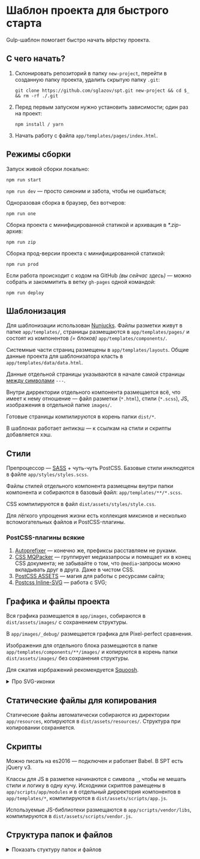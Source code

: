 # Шаблон проекта для быстрого старта
Gulp-шаблон помогает быстро начать вёрстку проекта.

## С чего начать?
1. Склонировать репозиторий в папку `new-project`, перейти в созданную папку проекта, удалить скрытую папку `.git`:
   ```console
   git clone https://github.com/sglazov/spt.git new-project && cd $_ && rm -rf ./.git
   ```

1. Перед первым запуском нужно установить зависимости; один раз на проект:
   ```console
   npm install / yarn
   ```

1. Начать работу с файла `app/templates/pages/index.html`.

## Режимы сборки
Запуск живой сборки локально:
```console
npm run start
```
`npm run dev` — просто синоним и забота, чтобы не ошибаться;

Одноразовая сборка в браузер, без вотчеров:
```console
npm run one
```

Сборка проекта с минифицированной статикой и архивация в _*.zip_-архив:
```console
npm run zip
```

Сборка прод-версии проекта с минифицированной статикой:
```console
npm run prod
```

Если работа происходит с кодом на GitHub _(вы сейчас здесь)_ — можно собрать и закоммитить в ветку `gh-pages` одной командой:
```console
npm run deploy
```

## Шаблонизация
Для шаблонизации использован [Nunjucks](https://www.npmjs.com/package/gulp-nunjucks-render). Файлы разметки живут в папке `app/templates/`, страницы размещаются в `app/templates/pages/` и состоят из компонентов _(= блоков)_ `app/templates/components/`.

Системные части страниц размещены в `app/templates/layouts`. Общие данные проекта для шаблонизатора класть в `app/templates/data/data.html`.

Данные отдельной страницы указываются в начале самой страницы [между символами](https://github.com/sglazov/spt/blob/master/app/templates/pages/index.html#L1-L6) `---`.

Внутри дирректории отдельного компонента размещается всё, что имеет к нему отношение — файл разметки (`*.html`), стили (`*.scss`), JS, изображения в отдельной папке `images/`.

Готовые страницы компилируются в корень папки `dist/*`.

В шаблонах работает антикэш — к ссылкам на стили и скрипты добавляется хэш.


## Стили
Препроцессор — [SASS](https://sass-scss.ru/) + чуть-чуть PostCSS. Базовые стили инклюдятся в файле `app/styles/styles.scss`.

Файлы стилей отдельного компонента размещены внутри папки компонента и собираются в базовый файл: `app/templates/**/*.scss`.

CSS компилируются в файл `dist/assets/styles/style.css`.

Для лёгкого упрощения жизни есть коллекция миксинов и несколько вспомогательных файлов и PostCSS-плагины.

### PostCSS-плагины всякие
1. [Autoprefixer](https://github.com/postcss/autoprefixer) — конечно же, префиксы расставляем не руками.
2. [CSS MQPacker](https://www.npmjs.com/package/css-mqpacker) — группирует медиазапросы и помещает их в конец CSS документа; не забывайте о том, что `@media`-запросы можно вкладывать друг в друга. Даже в чистом CSS.
3. [PostCSS ASSETS](https://github.com/assetsjs/postcss-assets) — магия для работы с ресурсами сайта;
4. [Postcss Inline-SVG](https://github.com/TrySound/postcss-inline-svg) — работа с SVG;


## Графика и файлы проекта
Вся графика размещается в `app/images`, собираются в `dist/assets/images/` с сохранением структуры.

В `app/images/_debug/` размещается графика для Pixel-perfect сравнения.

Изображения для отдельного блока размещаются в папке `app/templates/components/**/images/` и копируются в корень папки `dist/assets/images/` без сохранения структуры.

Для сжатия изрбражений рекомендуется [Squoosh](https://squoosh.app/).

<details>
  <summary>Про SVG-иконки</summary>

  ### SVG
  SVG-иконки собираются в папке и подпапках внутри `app/images/svg/` по смыслу:

  Для использования в CSS использовать [URL-encoder for SVG](https://yoksel.github.io/url-encoder/) от прекрасной @yoksel.

  И не забывать про [SVGOMG](https://jakearchibald.github.io/svgomg/).
</details>

## Статические файлы для копирования
Статические файлы автоматически собираются из директории `app/resources`, копируются в `dist/assets/resources/`. Структура при копировании сохраняется.


## Скрипты
Можно писать на es2016 — подключен и работает Babel. В SPT есть jQuery v3.

Классы для JS в разметке начинаются с символа `_`, чтобы не мешать стили и логику в одну кучу. Исходники скриптов рамещены в `app/scripts/app/modules` и в отдельный дирректория компонентов в `app/templates/*`, компилируются в `dist/assets/scripts/app.js`.

Используемые JS-библиотеки размещаются в `app/scripts/vendor/libs`, компилируются в `dist/assets/scripts/vendor.js`.

## Структура папок и файлов
<details>
  <summary>Показать стуктуру папок и файлов</summary>

```
├── design                            # Дизайн, макеты и всякое
├── app/                              # Исходники проекта
│   ├── images/                       # Изображения и графика
│   │   ├── _debug/                   # Картинки для отладки (Pixel-perfect)
│   │   ├── i/                        # Зоопарк для Favicons
│   │   └── svg/                      # SVG-иконки
│   ├── resources                     # Статические файлы для копирования в /dist
│   │   └── robots.txt                # Роботс для поисковых систем
│   ├── scripts/                      # Скрипты
│   │   ├── app/                      # базовые JS-файлы проекта
│   │   └── vendor/                   # JS-библиотеки
│   ├── styles/                       # Стили
│   │   ├── _debug/                   # Стили для отладки
│   │   │   ├── diagnostics.scss      # Быстрая диагностика
│   │   │   └── px2px.scss            # CSS-файл Pixel-perfect
│   │   ├── base/                     # Стандратные стили
│   │   │   ├── default.scss          # Базовые стили
│   │   │   ├── form.scss             # Формы и элементы
│   │   │   ├── links-and-btn.scss    # Ссылки и кнопки
│   │   │   ├── table.scss            # Таблицы
│   │   │   └── typo.scss             # Типографика
│   │   ├── helpers/                  # Помогаторы
│   │   │   ├── animations.scss       # CSS-анимации
│   │   │   ├── flexboxgrid.scss      # Flexbox Grid by https://github.com/kristoferjoseph/flexboxgrid
│   │   │   ├── mixins.scss           # SCSS-Миксины
│   │   │   └── normalize.scss        # Normalize.css
│   │   ├── libs/                     # CSS-библиотеки
│   │   ├── variables.scss            # SCSS-Переменные
│   │   └── style.scss                # Главный стилевой файл приложения
│   └── templates/                    # Шаблоны HTML-разметки страниц и блоков
│       ├── components/               # Компоненты и блоки
│       │   └── component/            # Отдельный компонент
│       │       ├── images/           # Изображения, используемые в этом компоненте
│       │       ├── template.html     # Разметка компонента
│       │       ├── style.sсss        # Стили компонента
│       │       └── script.js         # JS для компонента
│       ├── data/                     # Данные для шаблонизатора
│       ├── layouts/                  # Базовые блоки для общего шаблона
│       │   ├── layout.html           # Базовая разметка шаблона документа
│       │   ├── favicons.html         # Базовый джентльменский набор иконок всех пород и размеров
│       │   ├── svg.symbols.html      # SVG-символы
│       │   └── social.html           # Базовый джентльменский набор OpenGraph-тегов
│       └── pages/                    # Страницы приложения
│           └── index.html            # Стартовая страницы приложения
├── dist/                             # Сборка проекта (автогенерация)
│   ├── assets/                       # Подключаемые ресурсы
│   │   ├── images/                   # Изображения
│   │   ├── scripts/                  # Скрипты
│   │   └── styles/                   # Стили
│   ├── robots.txt                    # Файл для поисковых систем
│   └── index.html                    # Карта сайта с прогрессом работ
├── gulpfile.js/                      # Конфиг Gulp.js
│   ├── tasks/                        # Отдельные файлы с задачами
│   ├── utils/                        # Помогаторы
│   ├── paths.js                      # Пути к ресурсам проекта
│   └── index.js                      # Основные задачи
├── .editorconfig                     # Конфигурационный файл IDE
├── .gitignore                        # Список исключённых файлов из Git
├── browserslist                      # Список поддерживаемых браузеров для Автопрефиксера
├── package.json                      # Файл-конфиг сборщика: пакеты, скприты, выходные данные
├── sass-lint.yml                     # Конфиг SCSS-линтера
└── README.md                         # Документация проекта
```
</details>
